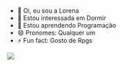 - 👋 Oi, eu sou a Lorena
- 👀 Estou interessada em Dormir
- 🌱 Estou aprendendo Programação
- 😄 Pronomes: Qualquer um
- ⚡ Fun fact: Gosto de Rpgs

![](https://media1.tenor.com/m/47qpxBq_Tw0AAAAd/cat-cat-meme.gif)

<!---
Myena1/Myena1 is a ✨ special ✨ repository because its `README.md` (this file) appears on your GitHub profile.
You can click the Preview link to take a look at your changes.
--->
